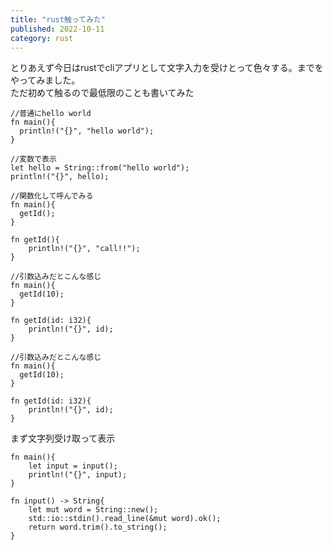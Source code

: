 ```yaml
---
title: "rust触ってみた"
published: 2022-10-11
category: rust
---
```


とりあえず今日はrustでcliアプリとして文字入力を受けとって色々する。までをやってみました。  
ただ初めて触るので最低限のことも書いてみた

```
//普通にhello world
fn main(){
  println!("{}", "hello world");
}
```

```
//変数で表示
let hello = String::from("hello world");
println!("{}", hello);
```

```
//関数化して呼んでみる
fn main(){
  getId();
}

fn getId(){
    println!("{}", "call!!");
}

```

```
//引数込みだとこんな感じ
fn main(){
  getId(10);
}

fn getId(id: i32){
    println!("{}", id);
}
```

```
//引数込みだとこんな感じ
fn main(){
  getId(10);
}

fn getId(id: i32){
    println!("{}", id);
}
```

まず文字列受け取って表示
```
fn main(){
    let input = input();
    println!("{}", input);
}

fn input() -> String{
    let mut word = String::new();
    std::io::stdin().read_line(&mut word).ok();
    return word.trim().to_string();
}
```

```
```

```
```



```
```

```
```

```
```

```
```

```
```